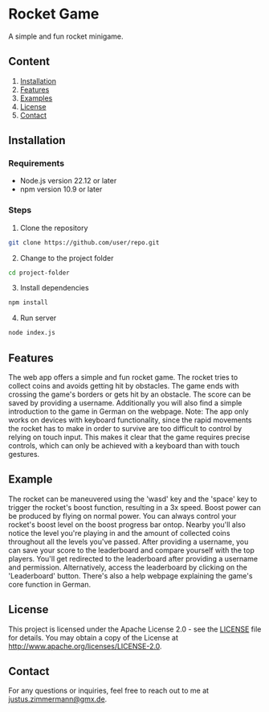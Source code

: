 # Rocket Game
A simple and fun rocket minigame.

## Content
1. [Installation](#installation)
2. [Features](#features)
3. [Examples](#examples)
4. [License](#license)
5. [Contact](#contact)

## Installation

### Requirements
- Node.js version 22.12 or later
- npm version 10.9 or later

### Steps
1. Clone the repository
```bash
git clone https://github.com/user/repo.git
```
2. Change to the project folder
```bash
cd project-folder
```
3. Install dependencies
```bash
npm install
```
4. Run server
```bash
node index.js
```

## Features
The web app offers a simple and fun rocket game. The rocket tries to collect coins and avoids getting hit by obstacles. 
The game ends with crossing the game's borders or gets hit by an obstacle. The score can be saved by providing a username. Additionally you will also find a simple introduction to the game in German on the webpage.
Note: The app only works on devices with keyboard functionality, since the rapid movements the rocket has to make in order to survive are too difficult to control by relying on touch input.
This makes it clear that the game requires precise controls, which can only be achieved with a keyboard than with touch gestures.

## Example
The rocket can be maneuvered using the 'wasd' key and the 'space' key to trigger the rocket's boost function, resulting in a 3x speed. Boost power can be produced by flying on normal power. You can always control your rocket's boost level on the boost progress bar ontop. Nearby you'll also notice the level you're playing in and the amount of collected coins throughout all the levels you've passed. After providing a username, you can save your score to the leaderboard and compare yourself with the top players. You'll get redirected to the leaderboard after providing a username and permission. Alternatively, access the leaderboard by clicking on the 'Leaderboard' button.
There's also a help webpage explaining the game's core function in German.

## License
This project is licensed under the Apache License 2.0 - see the [LICENSE](LICENSE) file for details. 
You may obtain a copy of the License at http://www.apache.org/licenses/LICENSE-2.0.

## Contact

For any questions or inquiries, feel free to reach out to me at [justus.zimmermann@gmx.de](mailto:justus.zimmermann@gmx.de).



